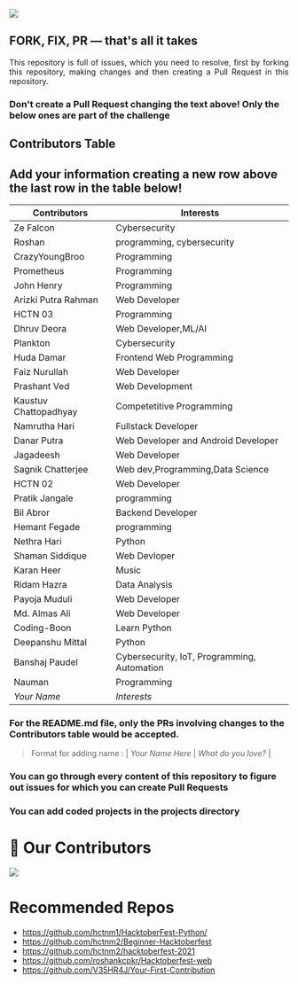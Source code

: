 ![](https://hacktoberfest.digitalocean.com/_nuxt/img/logo-hacktoberfest-full.f42e3b1.svg)

## FORK, FIX, PR — that's all it takes

<p align="justify">This repository is full of issues, which you need to resolve, first by forking this repository, making changes and then creating a Pull Request in this repository. </p>

### Don't create a Pull Request changing the text above! Only the below ones are part of the challenge

## Contributors Table

## Add your information creating a new row above the last row in the table below!

| Contributors          | Interests                                   |
| --------------------- | ------------------------------------------- |
| Ze Falcon             | Cybersecurity                               |
| Roshan                | programming, cybersecurity                  |
| CrazyYoungBroo        | Programming                                 |
| Prometheus            | Programming                                 |
| John Henry            | Programming                                 |
| Arizki Putra Rahman   | Web Developer                               |
| HCTN 03               | Programming                                 |
| Dhruv Deora           | Web Developer,ML/AI                         |
| Plankton              | Cybersecurity                               |
| Huda Damar            | Frontend Web Programming                    |
| Faiz Nurullah         | Web Developer                               |
| Prashant Ved          | Web Development                             |
| Kaustuv Chattopadhyay | Competetitive Programming                   |
| Namrutha Hari         | Fullstack Developer                         |
| Danar Putra           | Web Developer and Android Developer         |
| Jagadeesh             | Web Developer                               |
| Sagnik Chatterjee     | Web dev,Programming,Data Science            |
| HCTN 02               | Web Developer                               |
| Pratik Jangale        | programming                                 |
| Bil Abror             | Backend Developer                           |
| Hemant Fegade         | programming                                 |
| Nethra Hari           | Python                                      |
| Shaman Siddique       | Web Devloper                                |
| Karan Heer            | Music                                       |
| Ridam Hazra           | Data Analysis                               |
| Payoja Muduli         | Web Developer                               |
| Md. Almas Ali         | Web Developer                               |
| Coding-Boon           | Learn Python                                |
| Deepanshu Mittal      | Python                                      |
| Banshaj Paudel        | Cybersecurity, IoT, Programming, Automation |
| Nauman                | Programming                                 |
| _Your Name_           | _Interests_                                 |

### For the README.md file, only the PRs involving changes to the Contributors table would be accepted.

> Format for adding name : | _Your Name Here_ | _What do you love?_ |

### You can go through every content of this repository to figure out issues for which you can create Pull Requests

### You can add coded projects in the projects directory

# :handshake: Our Contributors

<a href="https://github.com/hctnm1/HacktoberFest-2021/graphs/contributors">
  <img src="https://contrib.rocks/image?repo=hctnm1/HacktoberFest-2021" />
</a>

# Recommended Repos

- <https://github.com/hctnm1/HacktoberFest-Python/>
- <https://github.com/hctnm2/Beginner-Hacktoberfest>
- <https://github.com/hctnm2/hacktoberfest-2021>
- <https://github.com/roshankcpkr/Hacktoberfest-web>
- <https://github.com/V35HR4J/Your-First-Contribution>
